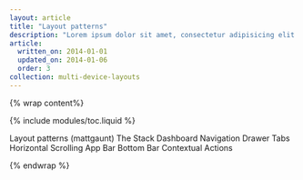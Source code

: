 ```yaml
---
layout: article
title: "Layout patterns"
description: "Lorem ipsum dolor sit amet, consectetur adipisicing elit."
article:
  written_on: 2014-01-01
  updated_on: 2014-01-06
  order: 3
collection: multi-device-layouts
---
```


{% wrap content%}

{% include modules/toc.liquid %}

Layout patterns (mattgaunt)
    The Stack
    Dashboard
    Navigation Drawer
    Tabs
    Horizontal Scrolling
    App Bar
    Bottom Bar
    Contextual Actions

{% endwrap %}
